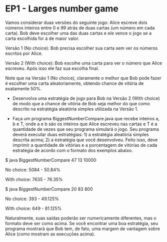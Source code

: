 # EP1 - Larges number game
Vamos considerar duas versões do seguinte jogo: Alice escreve dois números inteiros entre 0 e 99 atrás de duas cartas (um número em cada carta). Bob deve escolher uma das duas cartas e ele vence o jogo se a carta escolhida for a de maior valor. 

Versão 1 (No choice): Bob precisa escolher sua carta sem ver os números escritos por Alice.

Versão 2 (With choice): Bob escolhe uma carta para ver o número que Alice escreveu. Após isso ele faz sua escolha final. 

Note que na Versão 1 (No choice), claramente o melhor que Bob pode fazer é escolher uma carta aleatoriamente, obtendo chance de vitória de exatamente 50%.



* Desenvolva uma estratégia de jogo para Bob na Versão 2 (With choice) de modo que a chance de vitória de Bob seja melhor do que como descrito na estratégia aleatória simples utilizada na Versão 1.

* Faça um programa BiggestNumberCompare.java que recebe inteiros a, b e T, onde a e b são os inteiros que Alice escreveu nas cartas e T é a quantidade de vezes que seu programa simulará o jogo. Seu programa deverá executar duas estratégias: 1) a estratégia aleatória simples descrita acima; 2) a estratégia que você desenvolveu. Feito isso, deve imprimir a quantidade de vitórias e a porcentagem de vitórias de cada estratégia de acordo com o formato dos exemplos abaixo.

$ java BiggestNumberCompare 47 13 10000

No choice: 5084 - 50.84%

With choice: 7635 - 76.35%

$ java BiggestNumberCompare 20 83 800

No choice: 393 - 49.125%

With choice: 649 - 81.125%

Naturalmente, suas saídas poderão ser numericamente diferentes, mas o formato deve ser como acima. Se você encontrar uma boa estratégia, seu programa mostrará que Bob tem, de fato, uma margem de vantagem sobre Alice (como mostram as execuções acima).

